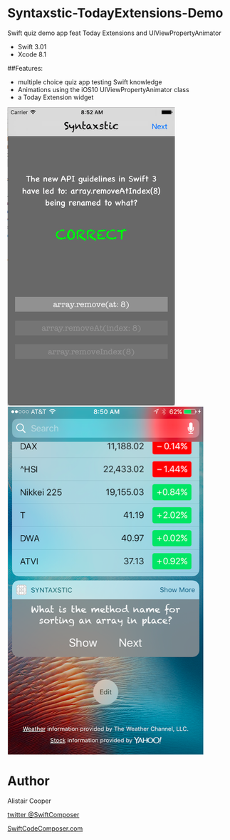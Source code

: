 # Syntaxstic-TodayExtensions-Demo
Swift quiz demo app feat Today Extensions and UIViewPropertyAnimator  

- Swift 3.01
- Xcode 8.1

##Features:
+ multiple choice quiz app testing Swift knowledge 
+ Animations using the iOS10 UIViewPropertyAnimator class
+ a Today Extension widget 

![Alt text](/SyntaxsticSS.png?raw=true "")
![Alt text](/SyntaxsticSS3.png?raw=true "")

# Author
Alistair Cooper

[twitter @SwiftComposer](https://www.twitter.com/swiftcomposer.com)

[SwiftCodeComposer.com](https://www.swiftcodecomposer.com)

